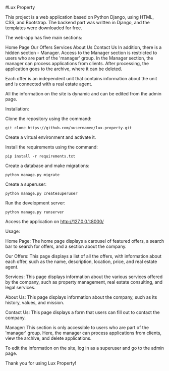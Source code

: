 #Lux Property

This project is a web application based on Python Django, using HTML, CSS, and Bootstrap. The backend part was written in Django, and the templates were downloaded for free.

The web-app has five main sections:

Home Page
Our Offers
Services
About Us
Contact Us
In addition, there is a hidden section - Manager. Access to the Manager section is restricted to users who are part of the 'manager' group. In the Manager section, the manager can process applications from clients. After processing, the application goes to the archive, where it can be deleted.

Each offer is an independent unit that contains information about the unit and is connected with a real estate agent.

All the information on the site is dynamic and can be edited from the admin page.

Installation:

Clone the repository using the command:
```
git clone https://github.com/<username>/lux-property.git
```

Create a virtual environment and activate it.

Install the requirements using the command:
```
pip install -r requirements.txt
```

Create a database and make migrations:
```
python manage.py migrate
```

Create a superuser:
```
python manage.py createsuperuser
```

Run the development server:
```
python manage.py runserver
```

Access the application on http://127.0.0.1:8000/

Usage:

Home Page: The home page displays a carousel of featured offers, a search bar to search for offers, and a section about the company.

Our Offers: This page displays a list of all the offers, with information about each offer, such as the name, description, location, price, and real estate agent.

Services: This page displays information about the various services offered by the company, such as property management, real estate consulting, and legal services.

About Us: This page displays information about the company, such as its history, values, and mission.

Contact Us: This page displays a form that users can fill out to contact the company.

Manager: This section is only accessible to users who are part of the 'manager' group. Here, the manager can process applications from clients, view the archive, and delete applications.

To edit the information on the site, log in as a superuser and go to the admin page.

Thank you for using Lux Property!
